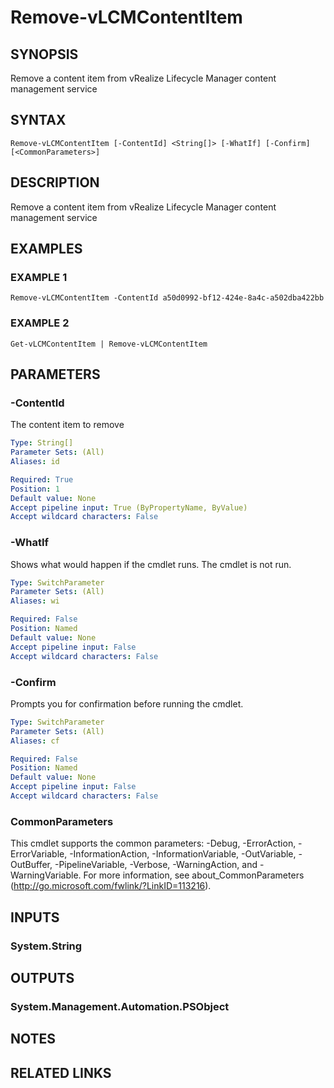 # Remove-vLCMContentItem

## SYNOPSIS
Remove a content item from vRealize Lifecycle Manager content management service

## SYNTAX

```
Remove-vLCMContentItem [-ContentId] <String[]> [-WhatIf] [-Confirm] [<CommonParameters>]
```

## DESCRIPTION
Remove a content item from vRealize Lifecycle Manager content management service

## EXAMPLES

### EXAMPLE 1
```
Remove-vLCMContentItem -ContentId a50d0992-bf12-424e-8a4c-a502dba422bb
```

### EXAMPLE 2
```
Get-vLCMContentItem | Remove-vLCMContentItem
```

## PARAMETERS

### -ContentId
The content item to remove

```yaml
Type: String[]
Parameter Sets: (All)
Aliases: id

Required: True
Position: 1
Default value: None
Accept pipeline input: True (ByPropertyName, ByValue)
Accept wildcard characters: False
```

### -WhatIf
Shows what would happen if the cmdlet runs.
The cmdlet is not run.

```yaml
Type: SwitchParameter
Parameter Sets: (All)
Aliases: wi

Required: False
Position: Named
Default value: None
Accept pipeline input: False
Accept wildcard characters: False
```

### -Confirm
Prompts you for confirmation before running the cmdlet.

```yaml
Type: SwitchParameter
Parameter Sets: (All)
Aliases: cf

Required: False
Position: Named
Default value: None
Accept pipeline input: False
Accept wildcard characters: False
```

### CommonParameters
This cmdlet supports the common parameters: -Debug, -ErrorAction, -ErrorVariable, -InformationAction, -InformationVariable, -OutVariable, -OutBuffer, -PipelineVariable, -Verbose, -WarningAction, and -WarningVariable.
For more information, see about_CommonParameters (http://go.microsoft.com/fwlink/?LinkID=113216).

## INPUTS

### System.String
## OUTPUTS

### System.Management.Automation.PSObject
## NOTES

## RELATED LINKS
